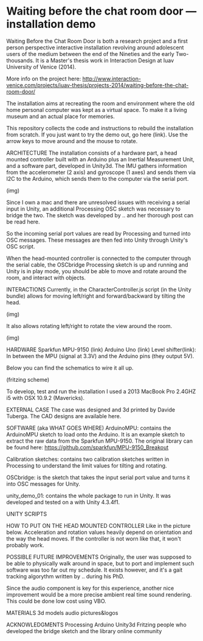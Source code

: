 Waiting before the chat room door — installation demo
========

Waiting Before the Chat Room Door is both a research project and a first person perspective interactive installation revolving around adolescent users of the medium between the end of the Nineties and the early Two-thousands. It is a Master's thesis work in Interaction Design at Iuav University of Venice (2014).

More info on the project here: http://www.interaction-venice.com/projects/iuav-thesis/projects-2014/waiting-before-the-chat-room-door/

The installation aims at recreating the room and environment where the old home personal computer was kept as a virtual space. To make it a living museum and an actual place for memories.

This repository collects the code and instructions to rebuild the installation from scratch. If you just want to try the demo out, go here (link). Use the arrow keys to move around and the mouse to rotate.

ARCHITECTURE
The installation consists of a hardware part, a head mounted controller built with an Arduino plus an Inertial Measurement Unit, and a software part, developed in Unity3d. 
The IMU gathers information from the accelerometer (2 axis) and gyroscope (1 axes) and sends them via I2C to the Arduino, which sends them to the computer via the serial port.

(img)

Since I own a mac and there are unresolved issues with receiving a serial input in Unity, an additional Processing OSC sketch was necessary to bridge the two. The sketch was developed by .. and her thorough post can be read here. 

So the incoming serial port values are read by Processing and turned into OSC messages. These messages are then fed into Unity through Unity's OSC script. 

When the head-mounted controller is connected to the computer through the serial cable, the OSCbridge Processing sketch is up and running and Unity is in play mode, you should be able to move and rotate around the room, and interact with objects.

INTERACTIONS
Currently, in the CharacterController.js script (in the Unity bundle) allows for moving left/right and forward/backward by tilting the head.

(img)

It also allows rotating left/right to rotate the view around the room.

(img)

HARDWARE
Sparkfun MPU-9150 (link)
Arduino Uno (link)
Level shifter(link): In between the MPU (signal at 3.3V) and the Arduino pins (they output 5V).

Below you can find the schematics to wire it all up.

(fritzing scheme)

To develop, test and run the installation I used a 2013 MacBook Pro 2.4GHZ i5 with OSX 10.9.2 (Mavericks).

EXTERNAL CASE
The case was designed and 3d printed by Davide Tuberga. The CAD designs are available here.

SOFTWARE (aka WHAT GOES WHERE)
ArduinoMPU: contains the ArduinoMPU sketch to load onto the Arduino. It is an example sketch to extract the raw data from the Sparkfun MPU-9150. The original library can be found here:
https://github.com/sparkfun/MPU-9150_Breakout

Calibration sketches: contains two calibration sketches written in Processing to understand the limit values for tilting and rotating.

OSCbridge: is the sketch that takes the input serial port value and turns it into OSC messages for Unity.

unity_demo_01: contains the whole package to run in Unity. It was developed and tested on a with Unity 4.3.4f1.

UNITY SCRIPTS

HOW TO PUT ON THE HEAD MOUNTED CONTROLLER
Like in the picture below. Acceleration and rotation values heavily depend on orientation and the way the head moves. If the controller is not worn like that, it won't probably work.

POSSIBLE FUTURE IMPROVEMENTS
Originally, the user was supposed to be able to physically walk around in space, but to port and implement such software was too far out my schedule. It exists however, and it's a gait tracking algorythm written by .. during his PhD.

Since the audio component is key for this experience, another nice improvement would be a more precise ambient real time sound rendering. This could be done low cost using VBO.

MATERIALS
3d models
audio
pictures&logos

ACKNOWLEDGMENTS
Processing
Arduino
Unity3d
Fritzing
people who developed the bridge sketch and the library
online community
